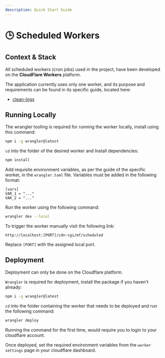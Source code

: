 ```yaml
---
description: Quick Start Guide
---
```


# 🕒 Scheduled Workers

## Context & Stack

All scheduled workers (cron jobs) used in the project, have been developed on the **CloudFlare Workers** platform.

The application currently uses only one worker, and its purpose and requirements can be found in its specific guide, located here:
* [clean-logs](/clean-logs/README.md)

## Running Locally

The wrangler tooling is required for running the worker locally, install using this command:

```bash
npm i -g wrangler@latest
```

`cd` into the folder of the desired worker and Install dependencies:

```bash
npm install
```

Add requisite environment variables, as per the guide of the specific worker, in the `wrangler.toml` file. Variables must be added in the following format:

```properties
[vars]
VAR_1 = "..."
VAR_2 = "..."
```

Run the worker using the following command:

```bash
wrangler dev --local
```

To trigger the worker manually visit the following link:

```url
http://localhost:[PORT]/cdn-cgi/mf/scheduled
```

Replace `[PORT]` with the assigned local port.

## Deployment

Deployment can only be done on the Cloudflare platform.

`Wrangler` is required for deployment, install the package if you haven't already:

```bash
npm i -g wrangler@latest
```

`cd` into the folder containing the worker that needs to be deployed and run the following command:

```bash
wrangler deploy
```

Running the command for the first time, would require you to login to your cloudflare account.

Once deployed, set the required environment variables from the `worker settings` page in your cloudflare dashboard.
